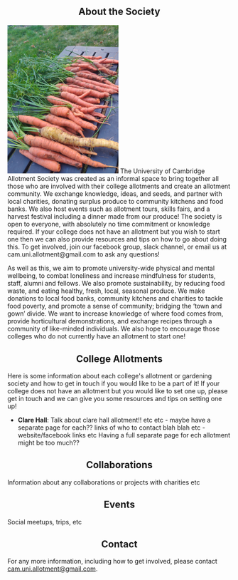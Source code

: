 ## <center><a name ="about"></a>About the Society</center>
<img src="/IMG_20210905_190139.jpg" width="250" class="left-img"/>
The University of Cambridge Allotment Society was created as an informal space to bring together all those who are involved with their college allotments and create an allotment community. We exchange knowledge, ideas, and seeds, and partner with local charities, donating surplus produce to community kitchens and food banks. We also host events such as allotment tours, skills fairs, and a harvest festival including a dinner made from our produce! The society is open to everyone, with absolutely no time commitment or knowledge required. If your college does not have an allotment but you wish to start one then we can also provide resources and tips on how to go about doing this. To get involved, join our facebook group, slack channel, or email us at cam.uni.allotment@gmail.com to ask any questions!

As well as this, we aim to promote university-wide physical and mental wellbeing, to combat loneliness and increase mindfulness for students, staff, alumni and fellows. We also promote sustainability, by reducing food waste, and eating healthy, fresh, local, seasonal produce. We make donations to local food banks, community kitchens and charities to tackle food poverty, and promote a sense of community; bridging the ‘town and gown’ divide. We want to increase knowledge of where food comes from, provide horticultural demonstrations, and exchange recipes through a community of like-minded individuals. We also hope to encourage those colleges who do not currently have an allotment to start one! 


## <center><a name ="colleges"></a>College Allotments</center>
Here is some information about each college's allotment or gardening society and how to get in touch if you would like to be a part of it! If your college does not have an allotment but you would like to set one up, please get in touch and we can give you some resources and tips on setting one up!
- <b>Clare Hall</b>: Talk about clare hall allotment!! etc etc - maybe have a separate page for each?? links of who to contact blah blah etc - website/facebook links etc
Having a full separate page for ech allotment might be too much??

## <center><a name ="collabs"></a>Collaborations</center>
Information about any collaborations or projects with charities etc 

## <center><a name ="events"></a>Events</center>
Social meetups, trips, etc

## <center><a name ="contact"></a>Contact</center>
For any more information, including how to get involved, please contact cam.uni.allotment@gmail.com.

